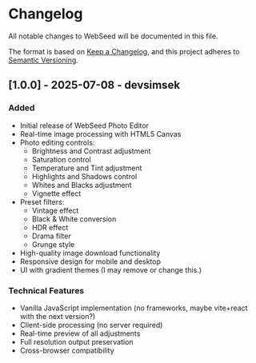 # Changelog

All notable changes to WebSeed will be documented in this file.

The format is based on [Keep a Changelog](https://keepachangelog.com/en/1.0.0/),
and this project adheres to [Semantic Versioning](https://semver.org/spec/v2.0.0.html).

## [1.0.0] - 2025-07-08 - devsimsek

### Added

- Initial release of WebSeed Photo Editor
- Real-time image processing with HTML5 Canvas
- Photo editing controls:
    - Brightness and Contrast adjustment
    - Saturation control
    - Temperature and Tint adjustment
    - Highlights and Shadows control
    - Whites and Blacks adjustment
    - Vignette effect
- Preset filters:
    - Vintage effect
    - Black & White conversion
    - HDR effect
    - Drama filter
    - Grunge style
- High-quality image download functionality
- Responsive design for mobile and desktop
- UI with gradient themes (I may remove or change this.)

### Technical Features

- Vanilla JavaScript implementation (no frameworks, maybe vite+react with the next version?)
- Client-side processing (no server required)
- Real-time preview of all adjustments
- Full resolution output preservation
- Cross-browser compatibility